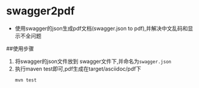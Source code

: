 # swagger2pdf
- 使用swagger的json生成pdf文档(swagger.json to pdf),并解决中文乱码和显示不全问题

##使用步骤
1. 将swagger的json文件放到 swagger文件下,并命名为`swagger.json`
2. 执行maven test即可,pdf生成在target/asciidoc/pdf下
    ```bash
    mvn test
    ```